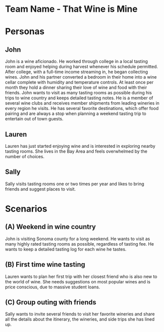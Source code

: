 # Team Name - That Wine is Mine

# Personas

## John

John is a wine aficionado.  He worked through college in a local tasting room and enjoyed helping during harvest whenever his schedule permitted.  After college, with a full-time income streaming in, he began collecting wines. John and his partner converted a bedroom in their home into a wine cellar complete with humidity and temperature controls.  At least once per month they hold a dinner sharing their love of wine and food with their friends.  John wants to visit as many tasting rooms as possible during his trips to wine country and keeps detailed tasting notes.  He is a member of several wine clubs and receives member shipments from leading wineries in every region he visits.  He has several favorite destinations, which offer food pairing and are always a stop when planning a weekend tasting trip to entertain out of town guests.

## Lauren

Lauren has just started enjoying wine and is interested in exploring nearby tasting rooms.  She lives in the Bay Area and feels overwhelmed by the number of choices.

## Sally

Sally visits tasting rooms one or two times per year and likes to bring friends and suggest places to visit.

# Scenarios

## (A) Weekend in wine country

John is visiting Sonoma county for a long weekend.  He wants to visit as many highly rated tasting rooms as possible, regardless of tasting fee.  He wants to keep a detailed tasting log for each wine he tastes.

## (B) First time wine tasting

Lauren wants to plan her first trip with her closest friend who is also new to the world of wine.  She needs suggestions on most popular wines and is price conscious, due to massive student loans.

## (C) Group outing with friends

Sally wants to invite several friends to visit her favorite wineries and share all the details about the itinerary, the wineries, and side trips she has lined up.
